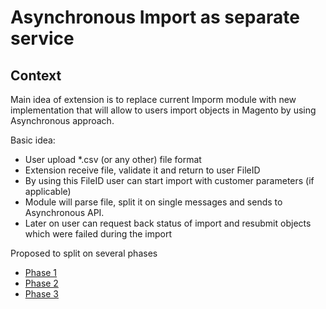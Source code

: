 
# Asynchronous Import as separate service
## Context

Main idea of extension is to replace current Imporm module with new implementation that will allow to users import objects in Magento by using Asynchronous approach.

Basic idea: 
- User upload *.csv (or any other) file format
- Extension receive file, validate it and return to user FileID
- By using this FileID user can start import with customer parameters (if applicable) 
- Module will parse file, split it on single messages and sends to Asynchronous API.
- Later on user can request back status of import and resubmit objects which were failed during the import

Proposed to split on several phases
- [Phase 1](base-extension.md)
- [Phase 2](import-ui.md)
- [Phase 3](retry-and-profiling.md)
